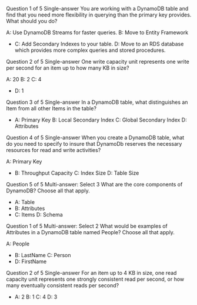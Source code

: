 Question 1 of 5
Single-answer
You are working with a DynamoDB table and find that you need more flexibility in querying than the primary key provides. What should you do?

A: Use DynamoDB Streams for faster queries.
B: Move to Entity Framework

* C: Add Secondary Indexes to your table.
D: Move to an RDS database which provides more complex queries and stored procedures.


Question 2 of 5
Single-answer
One write capacity unit represents one write per second for an item up to how many KB in size?

A: 20
B: 2
C: 4
* D: 1


Question 3 of 5
Single-answer
In a DynamoDB table, what distinguishes an Item from all other Items in the table?

* A: Primary Key
B: Local Secondary Index
C: Global Secondary Index
D: Attributes


Question 4 of 5
Single-answer
When you create a DynamoDB table, what do you need to specify to insure that DynamoDb reserves the necessary resources for read and write activities?

A: Primary Key
* B: Throughput Capacity
C: Index Size
D: Table Size


Question 5 of 5
Multi-answer: Select 3
What are the core components of DynamoDB? Choose all that apply.

* A: Table
* B: Attributes
* C: Items
D: Schema


Question 1 of 5
Multi-answer: Select 2
What would be examples of Attributes in a DynamoDB table named People? Choose all that apply.

A: People
* B: LastName
C: Person
* D: FirstName


Question 2 of 5
Single-answer
For an item up to 4 KB in size, one read capacity unit represents one strongly consistent read per second, or how many eventually consistent reads per second?

* A: 2
B: 1
C: 4
D: 3
